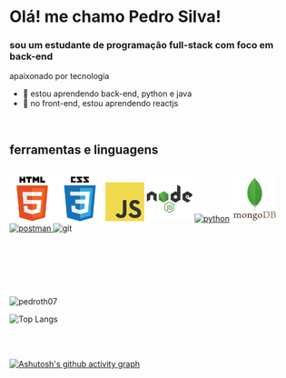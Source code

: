 <h1>Olá! me chamo Pedro Silva!</h1>

<h3>sou um estudante de programação  full-stack com foco em back-end</h3>
apaixonado por tecnologia

<br>

- 🌱 estou aprendendo back-end, python e java
- 🌱 no front-end, estou aprendendo reactjs

<br>

## ferramentas e linguagens

<br>

<div>
   <!-- HTML -->
  <a href="https://www.w3schools.com/html/default.asp" target="_blank" rel="noreferrer"><img src="https://raw.githubusercontent.com/devicons/devicon/master/icons/html5/html5-original-wordmark.svg" alt="html5" height="80"/></a> 
  <!-- CSS -->
  <a href="https://www.w3schools.com/css/" target="_blank" rel="noreferrer"><img src="https://raw.githubusercontent.com/devicons/devicon/master/icons/css3/css3-original-wordmark.svg" alt="css3" height="80"/></a>
  <!--JS-->
  <a href="https://developer.mozilla.org/en-US/docs/Web/JavaScript" target="_blank" rel="noreferrer"> <img src="https://raw.githubusercontent.com/devicons/devicon/master/icons/javascript/javascript-original.svg" alt="javascript" height="70"/></a>
  <!--Node-->
  <a href="https://nodejs.org" target="_blank" rel="noreferrer">  <img src="https://raw.githubusercontent.com/devicons/devicon/master/icons/nodejs/nodejs-original-wordmark.svg" alt="nodejs" height="80"/></a>
  <!--Python-->
  <a href='https://www.w3schools.com/python/'><img src='https://user-images.githubusercontent.com/25181517/183423507-c056a6f9-1ba8-4312-a350-19bcbc5a8697.png' height='70' alt='python'></a>
  <!-- MongoDB -->
  <a href="https://www.mongodb.com/" target="_blank" rel="noreferrer"> <img src="https://raw.githubusercontent.com/devicons/devicon/master/icons/mongodb/mongodb-original-wordmark.svg" alt="mongodb" height="80"/> </a> 
  <!-- POSTMAN -->
  <a href="https://postman.com" target="_blank" rel="noreferrer"> <img src="https://www.vectorlogo.zone/logos/getpostman/getpostman-icon.svg" alt="postman" height="80"/> </a>
  <!--Git-->
  <a><img src='https://user-images.githubusercontent.com/25181517/192108372-f71d70ac-7ae6-4c0d-8395-51d8870c2ef0.png' height='80' alt='git'></a>
</div>

<br><br>

<br><br>

<p>
  <img align="center" src="https://github-readme-stats.vercel.app/api?username=pedroth07&show_icons=true&locale=en&theme=dracula" alt="pedroth07" />
  
  ![Top Langs](https://github-readme-stats.vercel.app/api/top-langs/?username=pedroth07&layout=compact&theme=dracula)
</p>

<br><br>

[![Ashutosh's github activity graph](https://github-readme-activity-graph.vercel.app/graph?username=pedroth07&bg_color=00000&color=A491DF&line=3452B2&point=3761E8&area=true&hide_border=true)](https://github.com/ashutosh00710/github-readme-activity-graph)
